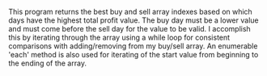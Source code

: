 This program returns the best buy and sell array indexes based on which days have the highest total profit value. The buy day must be a lower value and must come before the sell day for the value to be valid. I accomplish this by iterating through the array using a while loop for consistent comparisons with adding/removing from my buy/sell array. An enumerable 'each' method is also used for iterating of the start value from beginning to the ending of the array.
